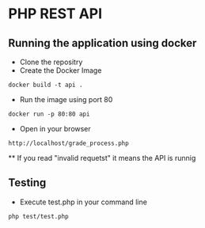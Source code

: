 # PHP REST API

## Running the application using docker

* Clone the repositry
* Create the Docker Image
```
docker build -t api .
```
* Run the image using port 80
```
docker run -p 80:80 api
```
 * Open in your browser
```
http://localhost/grade_process.php
```
** If you read "invalid requetst" it means the API is runnig

## Testing

* Execute test.php in your command line
```
php test/test.php
```
